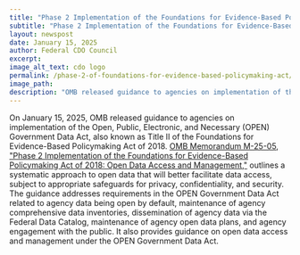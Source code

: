 ```yaml
---
title: "Phase 2 Implementation of the Foundations for Evidence-Based Policymaking Act of 2018: Open Data Access and Management"
subtitle: "Phase 2 Implementation of the Foundations for Evidence-Based Policymaking Act of 2018: Open Data Access and Management"
layout: newspost
date: January 15, 2025
author: Federal CDO Council
excerpt:
image_alt_text: cdo logo
permalink: /phase-2-of-foundations-for-evidence-based-policymaking-act/
image_path:
description: "OMB released guidance to agencies on implementation of the Open, Public, Electronic, and Necessary (OPEN) Government Data Act, also known as Title II of the Foundations for Evidence-Based Policymaking Act of 2018."
---
```

On January 15, 2025, OMB released guidance to agencies on implementation of the Open, Public, Electronic, and Necessary (OPEN) Government Data Act, also known as Title II of the Foundations for Evidence-Based Policymaking Act of 2018. [OMB Memorandum M-25-05, "Phase 2 Implementation of the Foundations for Evidence-Based Policymaking Act of 2018: Open Data Access and Management,"](https://www.whitehouse.gov/wp-content/uploads/2025/01/M-25-05-Phase-2-Implementation-of-the-Foundations-for-Evidence-Based-Policymaking-Act-of-2018-Open-Government-Data-Access-and-Management-Guidance.pdf) outlines a systematic approach to open data that will better facilitate data access, subject to appropriate safeguards for privacy, confidentiality, and security. The guidance addresses requirements in the OPEN Government Data Act related to agency data being open by default, maintenance of agency comprehensive data inventories, dissemination of agency data via the Federal Data Catalog, maintenance of agency open data plans, and agency engagement with the public. It also provides guidance on open data access and management under the OPEN Government Data Act.
